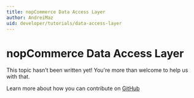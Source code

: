 ```yaml
---
title: nopCommerce Data Access Layer
author: AndreiMaz
uid: developer/tutorials/data-access-layer
---
```

# nopCommerce Data Access Layer

This topic hasn’t been written yet! You're more than welcome to help us with that.

Learn more about how you can contribute on [GitHub](https://github.com/nopSolutions/nopCommerce-Docs/blob/master/CONTRIBUTING.md)